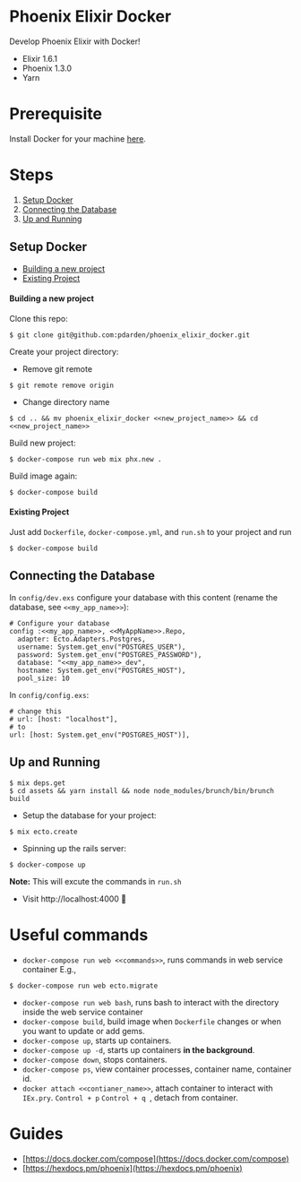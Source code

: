 # Phoenix Elixir Docker
Develop Phoenix Elixir with Docker!

* Elixir 1.6.1
* Phoenix 1.3.0
* Yarn

# Prerequisite
Install Docker for your machine [here](https://www.docker.com/community-edition#/download).

# Steps
1. [Setup Docker](#setup-docker)
1. [Connecting the Database](#connecting-the-database)
1. [Up and Running](#up-and-running)

## Setup Docker
* [Building a new project](#building-a-new-project)
* [Existing Project](#existing-project)
#### Building a new project

Clone this repo:
```
$ git clone git@github.com:pdarden/phoenix_elixir_docker.git
```

Create your project directory:
* Remove git remote
```
$ git remote remove origin
```
* Change directory name
```
$ cd .. && mv phoenix_elixir_docker <<new_project_name>> && cd <<new_project_name>>
```

Build new project:
```
$ docker-compose run web mix phx.new .
```

Build image again:
```
$ docker-compose build
```

#### Existing Project
Just add `Dockerfile`, `docker-compose.yml`, and `run.sh` to your project and run

```
$ docker-compose build
```

## Connecting the Database
In `config/dev.exs` configure your database with this content (rename the database, see `<<my_app_name>>`):

```
# Configure your database
config :<<my_app_name>>, <<MyAppName>>.Repo,
  adapter: Ecto.Adapters.Postgres,
  username: System.get_env("POSTGRES_USER"),
  password: System.get_env("POSTGRES_PASSWORD"),
  database: "<<my_app_name>>_dev",
  hostname: System.get_env("POSTGRES_HOST"),
  pool_size: 10
```
In `config/config.exs`:
```
# change this
# url: [host: "localhost"],
# to
url: [host: System.get_env("POSTGRES_HOST")],
```


## Up and Running
```
$ mix deps.get
$ cd assets && yarn install && node node_modules/brunch/bin/brunch build
```
* Setup the database for your project:
```
$ mix ecto.create
```
* Spinning up the rails server:
```
$ docker-compose up
```
**Note:** This will excute the commands in `run.sh`
* Visit http://localhost:4000  :rocket:

# Useful commands
* `docker-compose run web <<commands>>`, runs commands in web service container
E.g.,
```
$ docker-compose run web ecto.migrate
```
* `docker-compose run web bash`, runs bash to interact with the directory inside the web service container
* `docker-compose build`, build image when `Dockerfile` changes or when you want
  to update or add gems.
* `docker-compose up`, starts up containers.
* `docker-compose up -d`, starts up containers **in the background**.
* `docker-compose down`, stops containers.
* `docker-compose ps`, view container processes, container name, container id.
* `docker attach <<contianer_name>>`, attach container to interact with
  `IEx.pry`. `Control + p` `Control + q `, detach from container.

# Guides
* [https://docs.docker.com/compose](https://docs.docker.com/compose)
* [https://hexdocs.pm/phoenix](https://hexdocs.pm/phoenix)
